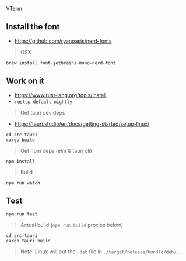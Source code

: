VTerm

## Install the font
- https://github.com/ryanoasis/nerd-fonts
> OSX
```console
brew install font-jetbrains-mono-nerd-font
```

## Work on it
- https://www.rust-lang.org/tools/install
- `rustup default nightly`

> Get tauri dev deps
- https://tauri.studio/en/docs/getting-started/setup-linux/

```console
cd src-tauri
cargo build
```

> Get npm deps (elm & tauri cli)
```console
npm install
```

> Build
```console
npm run watch
```

## Test
```console
npm run test
```

> Actual build
(`npm run build` proxies below)
```console
cd src-tauri
cargo tauri build
```

> Note: Linux will put the `.deb` file in `./target/release/bundle/deb/..`
